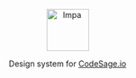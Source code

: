 <p align="center">
  <a href="https://impa.dev">
    <img src="https://raw.githubusercontent.com/codesage-io/impa/main/public/logo.png" alt="Impa" width="75" width="75" />
  </a>
</p>

<p align="center">Design system for <a href="https://codesage.io">CodeSage.io</a></p>
